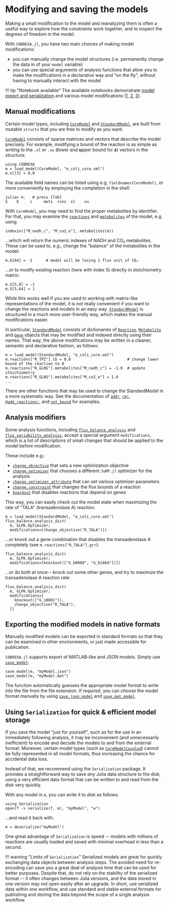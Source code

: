 
# Modifying and saving the models

Making a small modification to the model and reanalyzing them is often a useful
way to explore how the constraints work together, and to inspect the degrees of
freedom in the model.

With `COBREXA.jl`, you have two main choices of making model modifications:
- you can manually change the model structures (i.e. permanently change the
  data in of your `model` variable)
- you can use special arguments of analysis functions that allow you to make
  the modifications in a declarative way and "on the fly", without having to
  manually interact with the model

!!! tip "Notebook available"
    The available notebooks demonstrate
    [model export and serialization](../notebooks/1_loading_converting_saving.md)
    and various model modifications
    ([1](../notebooks/3_basic_stdmodel_usage.md),
    [2](../notebooks/4_basic_core_coupled_usage.md),
    [3](../notebooks/5_basic_stdmodel_construction.md)).

## Manual modifications

Certain model types, including [`CoreModel`](@ref) and [`StandardModel`](@ref),
are built from mutable `structs` that you are free to modify as you want.

[`CoreModel`](@ref) consists of sparse matrices and vectors that describe the
model precisely. For example, modifying a bound of the reaction is as simple as
writing to the `.xl` or `.xu` (**l**ower and **u**pper bound for **x**) vectors
in the structure:
```
using COBREXA
m = load_model(CoreModel, "e_coli_core.xml")
m.xl[3] = 0.0
```

The available field names can be listed using e.g. `fieldnames(CoreModel)`, or
more conveniently by employing the completion in the shell:
```
julia> m.   # press [Tab]
S    b     c     mets  rxns  xl    xu
```

With `CoreModel`, you may need to find the proper metabolites by identifier.
For that, you may examine the [`reactions`](@ref) and [`metabolites`](@ref) of
the model, e.g. using
```
indexin(["M_nadh_c", "M_co2_e"], metabolites(m))
```
...which will return the numeric indexes of NADH and CO₂ metabolites. These can
be used to, e.g., change the "balance" of the metabolites in the model:
```
m.b[64] = -1      # model will be losing 1 flux unit of CO₂
```
...or to modify existing reaction (here with index 5) directly in stoichiometry matrix:
```
m.S[5,8] = -1
m.S[5,64] = 1
```

While this works well if you are used to working with matrix-like
representations of the model, it is not really convenient if you want to change
the reactions and models in an easy way. [`StandardModel`](@ref) is structured
in a much more user-friendly way, which makes the manual modifications easier.

In particular, [`StandardModel`](@ref) consists of dictionaries of
[`Reaction`](@ref), [`Metabolite`](@ref) and [`Gene`](@ref) objects that may be
modified and indexed directly using their names. That way, the above
modifications may be written in a cleaner, semantic and declarative fashion, as
follows:

```
m = load_model(StandardModel, "e_coli_core.xml")
m.reactions["R_TPI"].lb = 0.0                         # change lower bound of the reaction to 0
m.reactions["R_GLNS"].metabolites["M_nadh_c"] = -1.0  # update stoichiometry
m.reactions["R_GLNS"].metabolites["M_co2_e"] = 1.0
...
```

There are other functions that may be used to change the StandardModel in a
more systematic way. See the documentation of [`add!`](@ref), [`rm!`](@ref),
[`@add_reactions!`](@ref), and [`set_bound`](@ref) for examples.

## Analysis modifiers

Some analysis functions, including [`flux_balance_analysis`](@ref) and
[`flux_variability_analysis`](@ref), accept a special argument `modifications`,
which is a list of descriptions of small changes that should be applied to the
model before modification.

These include e.g.:
- [`change_objective`](@ref) that sets a new optimization objective
- [`change_optimizer`](@ref) that chooses a different `JuMP.jl` optimizer for
  the analysis
- [`change_optimizer_attribute`](@ref) that can set various optimizer
  parameters
- [`change_constraint`](@ref) that changes the flux bounds of a reaction
- [`knockout`](@ref) that disables reactions that depend on genes

This way, you can easily check out the model state when maximizing the rate of
"TALA" (transadenolase A) reaction:

```
m = load_model(StandardModel, "e_coli_core.xml")
flux_balance_analysis_dict(
  m, GLPK.Optimizer;
  modifications=[change_objective("R_TALA")])
```

...or knock out a gene combination that disables the transadenolase A
completely (see `m.reactions["R_TALA"].grr`):
```
flux_balance_analysis_dict(
  m, GLPK.Optimizer;
  modifications=[knockout(["G_b0008", "G_b2464"])])
```

...or do both at once-- knock out some other genes, and try to maximize the
transadenolase A reaction rate:
```
flux_balance_analysis_dict(
  m, GLPK.Optimizer;
  modifications=[
    knockout(["G_s0001"]),
    change_objective("R_TALA"),
  ])
```

## Exporting the modified models in native formats

Manually modified models can be exported in standard formats so that they can
be examined in other environments, or just made accessible for publication.

`COBREXA.jl` supports export of MATLAB-like and JSON models. Simply use
[`save_model`](@ref):

```
save_model(m, "myModel.json")
save_model(m, "myModel.mat")
```

The function automatically guesses the appropriate model format to write into
the file from the file extension. If required, you can choose the model format
manually by using [`save_json_model`](@ref) and [`save_mat_model`](@ref).


## Using `Serialization` for quick & efficient model storage

If you save the model "just for yourself", such as for the use in an
immediately following analysis, it may be inconvenient (and unnecessarily
inefficient) to encode and decode the models to and from the external format.
Moreover, certain model types (such as [`CoreModelCoupled`](@ref)) cannot be
fully represented in all model formats, thus increasing the chance for
accidental data loss.

Instead of that, we recommend using the `Serialization` package. It provides a
straightforward way to save _any_ Julia data structure to the disk, using a
very efficient data format that can be written to and read from the disk very
quickly.

With any model in `m`, you can write it to disk as follows:
```
using Serialization
open(f -> serialize(f, m), "myModel", "w")
```
...and read it back with:
```
m = deserialize("myModel")
```

One great advantage of `Serialization` is speed -- models with millions of
reactions are usually loaded and saved with minimal overhead in less than a
second.

!!! warning "Limits of `Serialization`"
    Serialized models are great for quickly exchanging data objects between
    analysis steps. The avoided need for re-encoding can save you a great deal
    of analysis time that can be used for better purposes. Despite that, do not
    rely on the stability of the serialized format -- it often changes between
    Julia versions, and the data stored in one version may not open easily
    after an upgrade. In short, use serialized data within one workflow, and
    use standard and stable external formats for publishing and storing the
    data beyond the scope of a single analysis workflow.
